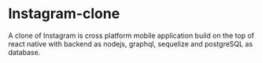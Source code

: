 # Instagram-clone
A clone of Instagram is cross platform mobile application build on the top of react native with backend as nodejs, graphql, sequelize and postgreSQL as database. 
